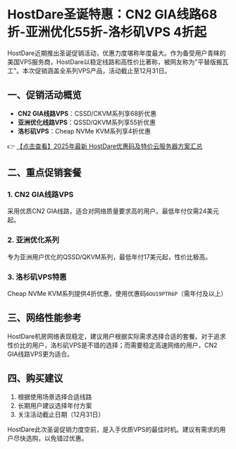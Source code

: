 # HostDare圣诞特惠：CN2 GIA线路68折-亚洲优化55折-洛杉矶VPS 4折起

HostDare近期推出圣诞促销活动，优惠力度堪称年度最大。作为备受用户青睐的美国VPS服务商，HostDare以稳定线路和高性价比著称，被网友称为"平替版搬瓦工"。本次促销涵盖全系列VPS产品，活动截止至12月31日。

## 一、促销活动概览

- **CN2 GIA线路VPS**：CSSD/CKVM系列享68折优惠
- **亚洲优化线路VPS**：QSSD/QKVM系列享55折优惠
- **洛杉矶VPS**：Cheap NVMe KVM系列享4折优惠

👉 [【点击查看】2025年最新 HostDare优惠码及特价云服务器方案汇总](https://bit.ly/hostdare)

## 二、重点促销套餐

### 1. CN2 GIA线路VPS
采用优质CN2 GIA线路，适合对网络质量要求高的用户。最低年付仅需24美元起。

### 2. 亚洲优化系列
专为亚洲用户优化的QSSD/QKVM系列，最低年付17美元起，性价比极高。

### 3. 洛杉矶VPS特惠
Cheap NVMe KVM系列提供4折优惠，使用优惠码`6OU19PTR6P`（需年付及以上）

## 三、网络性能参考
HostDare机房网络表现稳定，建议用户根据实际需求选择合适的套餐。对于追求性价比的用户，洛杉矶VPS是不错的选择；而需要稳定高速网络的用户，CN2 GIA线路VPS更为适合。

## 四、购买建议
1. 根据使用场景选择合适线路
2. 长期用户建议选择年付方案
3. 关注活动截止日期（12月31日）

HostDare此次圣诞促销力度空前，是入手优质VPS的最佳时机。建议有需求的用户尽快选购，以免错过优惠。
